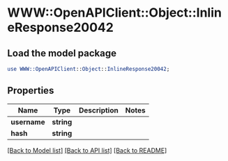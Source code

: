 # WWW::OpenAPIClient::Object::InlineResponse20042

## Load the model package
```perl
use WWW::OpenAPIClient::Object::InlineResponse20042;
```

## Properties
Name | Type | Description | Notes
------------ | ------------- | ------------- | -------------
**username** | **string** |  | 
**hash** | **string** |  | 

[[Back to Model list]](../README.md#documentation-for-models) [[Back to API list]](../README.md#documentation-for-api-endpoints) [[Back to README]](../README.md)


